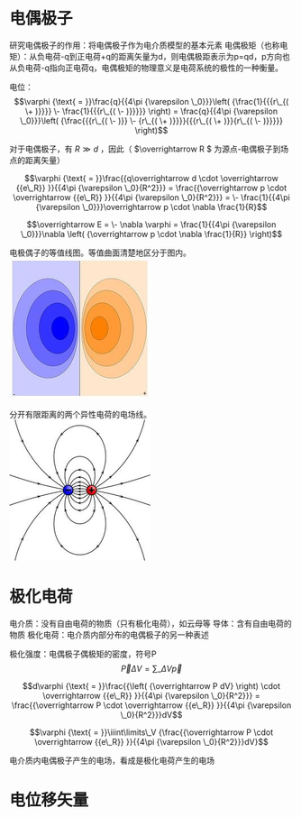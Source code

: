 # 电偶极子

研究电偶极子的作用：将电偶极子作为电介质模型的基本元素
电偶极矩（也称电矩）：从负电荷-q到正电荷+q的距离矢量为d，则电偶极距表示为p=qd，p方向也从负电荷-q指向正电荷q，电偶极矩的物理意义是电荷系统的极性的一种衡量。

电位：
$$\varphi {\text{ = }}\frac{q}{{4\pi {\varepsilon \_0}}}\left( {\frac{1}{{{r\_{( \+ )}}}} \- \frac{1}{{{r\_{( \- )}}}}} \right) = \frac{q}{{4\pi {\varepsilon \_0}}}\left( {\frac{{{r\_{( \- )}} \- {r\_{( \+ )}}}}{{{r\_{( \+ )}}{r\_{( \- )}}}}} \right)$$

对于电偶极子，有 $R \gg d$ ，因此（ $\overrightarrow R $ 为源点-电偶极子到场点的距离矢量）

$$\varphi {\text{ = }}\frac{{q\overrightarrow d  \cdot \overrightarrow {{e\_R}} }}{{4\pi {\varepsilon \_0}{R^2}}} = \frac{{\overrightarrow p  \cdot \overrightarrow {{e\_R}} }}{{4\pi {\varepsilon \_0}{R^2}}} =  \- \frac{1}{{4\pi {\varepsilon \_0}}}\overrightarrow p  \cdot \nabla \frac{1}{R}$$

$$\overrightarrow E  =  \- \nabla \varphi  = \frac{1}{{4\pi {\varepsilon \_0}}}\nabla \left( {\overrightarrow p  \cdot \nabla \frac{1}{R}} \right)$$


电极偶子的等值线图。等值曲面清楚地区分于图内。
![](电偶极子_files/0.jpg)


分开有限距离的两个异性电荷的电场线。
![](电偶极子_files/1.jpg)




# 极化电荷

电介质：没有自由电荷的物质（只有极化电荷），如云母等
导体：含有自由电荷的物质
极化电荷：电介质内部分布的电偶极子的另一种表述

极化强度：电偶极子偶极矩的密度，符号P
$$\overrightarrow P \Delta V = \sum\limits\_{\Delta V} {\overrightarrow p } $$

$$d\varphi {\text{ = }}\frac{{\left( {\overrightarrow P dV} \right) \cdot \overrightarrow {{e\_R}} }}{{4\pi {\varepsilon \_0}{R^2}}} = \frac{{\overrightarrow P  \cdot \overrightarrow {{e\_R}} }}{{4\pi {\varepsilon \_0}{R^2}}}dV$$

$$\varphi {\text{ = }}\iiint\limits\_V {\frac{{\overrightarrow P  \cdot \overrightarrow {{e\_R}} }}{{4\pi {\varepsilon \_0}{R^2}}}dV}$$

电介质内电偶极子产生的电场，看成是极化电荷产生的电场



# 电位移矢量








